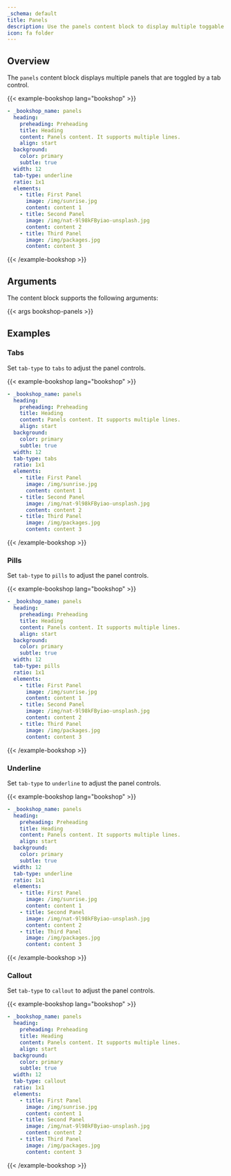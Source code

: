 ```yaml
---
_schema: default
title: Panels
description: Use the panels content block to display multiple toggable panels.
icon: fa folder
---
```


## Overview

The `panels` content block displays multiple panels that are toggled by a tab control.

<!-- markdownlint-disable MD037 -->
{{< example-bookshop lang="bookshop" >}}

```yml
- _bookshop_name: panels
  heading:
    preheading: Preheading
    title: Heading
    content: Panels content. It supports multiple lines.
    align: start
  background:
    color: primary
    subtle: true
  width: 12
  tab-type: underline
  ratio: 1x1
  elements:
    - title: First Panel
      image: /img/sunrise.jpg
      content: content 1
    - title: Second Panel
      image: /img/nat-9l98kFByiao-unsplash.jpg
      content: content 2
    - title: Third Panel
      image: /img/packages.jpg
      content: content 3
```

{{< /example-bookshop >}}
<!-- markdownlint-enable MD037 -->

## Arguments

The content block supports the following arguments:

{{< args bookshop-panels >}}

## Examples

### Tabs

Set `tab-type` to `tabs` to adjust the panel controls.

<!-- markdownlint-disable MD037 -->
{{< example-bookshop lang="bookshop" >}}

```yml
- _bookshop_name: panels
  heading:
    preheading: Preheading
    title: Heading
    content: Panels content. It supports multiple lines.
    align: start
  background:
    color: primary
    subtle: true
  width: 12
  tab-type: tabs
  ratio: 1x1
  elements:
    - title: First Panel
      image: /img/sunrise.jpg
      content: content 1
    - title: Second Panel
      image: /img/nat-9l98kFByiao-unsplash.jpg
      content: content 2
    - title: Third Panel
      image: /img/packages.jpg
      content: content 3
```

{{< /example-bookshop >}}
<!-- markdownlint-enable MD037 -->

### Pills

Set `tab-type` to `pills` to adjust the panel controls.

<!-- markdownlint-disable MD037 -->
{{< example-bookshop lang="bookshop" >}}

```yml
- _bookshop_name: panels
  heading:
    preheading: Preheading
    title: Heading
    content: Panels content. It supports multiple lines.
    align: start
  background:
    color: primary
    subtle: true
  width: 12
  tab-type: pills
  ratio: 1x1
  elements:
    - title: First Panel
      image: /img/sunrise.jpg
      content: content 1
    - title: Second Panel
      image: /img/nat-9l98kFByiao-unsplash.jpg
      content: content 2
    - title: Third Panel
      image: /img/packages.jpg
      content: content 3
```

{{< /example-bookshop >}}
<!-- markdownlint-enable MD037 -->

### Underline

Set `tab-type` to `underline` to adjust the panel controls.

<!-- markdownlint-disable MD037 -->
{{< example-bookshop lang="bookshop" >}}

```yml
- _bookshop_name: panels
  heading:
    preheading: Preheading
    title: Heading
    content: Panels content. It supports multiple lines.
    align: start
  background:
    color: primary
    subtle: true
  width: 12
  tab-type: underline
  ratio: 1x1
  elements:
    - title: First Panel
      image: /img/sunrise.jpg
      content: content 1
    - title: Second Panel
      image: /img/nat-9l98kFByiao-unsplash.jpg
      content: content 2
    - title: Third Panel
      image: /img/packages.jpg
      content: content 3
```

{{< /example-bookshop >}}
<!-- markdownlint-enable MD037 -->

### Callout

Set `tab-type` to `callout` to adjust the panel controls.

<!-- markdownlint-disable MD037 -->
{{< example-bookshop lang="bookshop" >}}

```yml
- _bookshop_name: panels
  heading:
    preheading: Preheading
    title: Heading
    content: Panels content. It supports multiple lines.
    align: start
  background:
    color: primary
    subtle: true
  width: 12
  tab-type: callout
  ratio: 1x1
  elements:
    - title: First Panel
      image: /img/sunrise.jpg
      content: content 1
    - title: Second Panel
      image: /img/nat-9l98kFByiao-unsplash.jpg
      content: content 2
    - title: Third Panel
      image: /img/packages.jpg
      content: content 3
```

{{< /example-bookshop >}}
<!-- markdownlint-enable MD037 -->